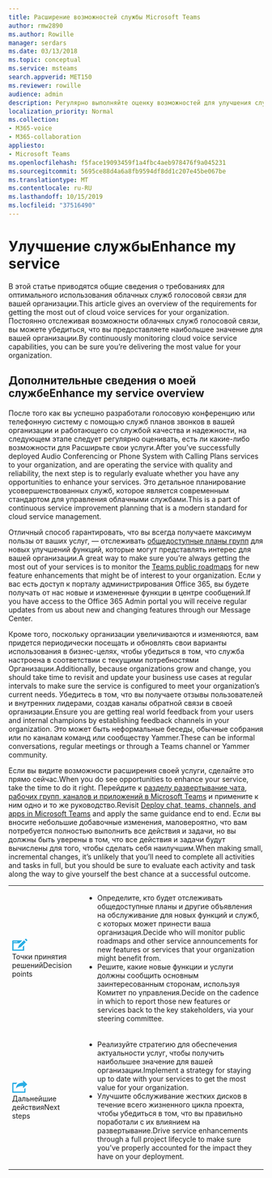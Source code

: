 ```yaml
---
title: Расширение возможностей службы Microsoft Teams
author: rmw2890
ms.author: Rowille
manager: serdars
ms.date: 03/13/2018
ms.topic: conceptual
ms.service: msteams
search.appverid: MET150
ms.reviewer: rowille
audience: admin
description: Регулярно выполняйте оценку возможностей для улучшения службы Teams, мониторинга плана Teams и более интересных возможностей.
localization_priority: Normal
ms.collection:
- M365-voice
- M365-collaboration
appliesto:
- Microsoft Teams
ms.openlocfilehash: f5face19093459f1a4fbc4aeb978476f9a045231
ms.sourcegitcommit: 5695ce88d4a6a8fb9594df8dd1c207e45be067be
ms.translationtype: MT
ms.contentlocale: ru-RU
ms.lasthandoff: 10/15/2019
ms.locfileid: "37516490"
---
```

# <a name="enhance-my-service"></a><span data-ttu-id="c590d-103">Улучшение службы</span><span class="sxs-lookup"><span data-stu-id="c590d-103">Enhance my service</span></span>

<span data-ttu-id="c590d-104">В этой статье приводятся общие сведения о требованиях для оптимального использования облачных служб голосовой связи для вашей организации.</span><span class="sxs-lookup"><span data-stu-id="c590d-104">This article gives an overview of the requirements for getting the most out of cloud voice services for your organization.</span></span> <span data-ttu-id="c590d-105">Постоянно отслеживая возможности облачных служб голосовой связи, вы можете убедиться, что вы предоставляете наибольшее значение для вашей организации.</span><span class="sxs-lookup"><span data-stu-id="c590d-105">By continuously monitoring cloud voice service capabilities, you can be sure you’re delivering the most value for your organization.</span></span>

## <a name="enhance-my-service-overview"></a><span data-ttu-id="c590d-106">Дополнительные сведения о моей службе</span><span class="sxs-lookup"><span data-stu-id="c590d-106">Enhance my service overview</span></span>
<span data-ttu-id="c590d-107">После того как вы успешно разработали голосовую конференцию или телефонную систему с помощью служб планов звонков в вашей организации и работающего со службой качества и надежности, на следующем этапе следует регулярно оценивать, есть ли какие-либо возможности для Расширьте свои услуги.</span><span class="sxs-lookup"><span data-stu-id="c590d-107">After you’ve successfully deployed Audio Conferencing or Phone System with Calling Plans services to your organization, and are operating the service with quality and reliability, the next step is to regularly evaluate whether you have any opportunities to enhance your services.</span></span> <span data-ttu-id="c590d-108">Это детальное планирование усовершенствованных служб, которое является современным стандартом для управления облачными службами.</span><span class="sxs-lookup"><span data-stu-id="c590d-108">This is a part of continuous service improvement planning that is a modern standard for cloud service management.</span></span> 

<span data-ttu-id="c590d-109">Отличный способ гарантировать, что вы всегда получаете максимум пользы от ваших услуг, — отслеживать [общедоступные планы групп](https://products.office.com/business/office-365-roadmap?filters=microsoft%20teams) для новых улучшений функций, которые могут представлять интерес для вашей организации.</span><span class="sxs-lookup"><span data-stu-id="c590d-109">A great way to make sure you’re always getting the most out of your services is to monitor the [Teams public roadmaps](https://products.office.com/business/office-365-roadmap?filters=microsoft%20teams) for new feature enhancements that might be of interest to your organization.</span></span> <span data-ttu-id="c590d-110">Если у вас есть доступ к порталу администрирования Office 365, вы будете получать от нас новые и измененные функции в центре сообщений.</span><span class="sxs-lookup"><span data-stu-id="c590d-110">If you have access to the Office 365 Admin portal you will receive regular updates from us about new and changing features through our Message Center.</span></span> 

<span data-ttu-id="c590d-111">Кроме того, поскольку организации увеличиваются и изменяются, вам придется периодически посещать и обновлять свои варианты использования в бизнес-целях, чтобы убедиться в том, что служба настроена в соответствии с текущими потребностями Организации.</span><span class="sxs-lookup"><span data-stu-id="c590d-111">Additionally, because organizations grow and change, you should take time to revisit and update your business use cases at regular intervals to make sure the service is configured to meet your organization’s current needs.</span></span>  <span data-ttu-id="c590d-112">Убедитесь в том, что вы получаете отзывы пользователей и внутренних лидерами, создав каналы обратной связи в своей организации.</span><span class="sxs-lookup"><span data-stu-id="c590d-112">Ensure you are getting real world feedback from your users and internal champions by establishing feedback channels in your organization.</span></span> <span data-ttu-id="c590d-113">Это может быть неформальные беседы, обычные собрания или по каналам команд или сообществу Yammer.</span><span class="sxs-lookup"><span data-stu-id="c590d-113">These can be informal conversations, regular meetings or through a Teams channel or Yammer community.</span></span> 

<span data-ttu-id="c590d-114">Если вы видите возможности расширения своей услуги, сделайте это прямо сейчас.</span><span class="sxs-lookup"><span data-stu-id="c590d-114">When you do see opportunities to enhance your service, take the time to do it right.</span></span> <span data-ttu-id="c590d-115">Перейдите к [разделу развертывание чата, рабочих групп, каналов и приложений в Microsoft Teams](deploy-chat-teams-channels-microsoft-teams-landing-page.md) и примените к ним одно и то же руководство.</span><span class="sxs-lookup"><span data-stu-id="c590d-115">Revisit [Deploy chat, teams, channels, and apps in Microsoft Teams](deploy-chat-teams-channels-microsoft-teams-landing-page.md) and apply the same guidance end to end.</span></span> <span data-ttu-id="c590d-116">Если вы вносите небольшие добавочные изменения, маловероятно, что вам потребуется полностью выполнить все действия и задачи, но вы должны быть уверены в том, что все действия и задачи будут вычислены для того, чтобы сделать себя наилучшим.</span><span class="sxs-lookup"><span data-stu-id="c590d-116">When making small, incremental changes, it’s unlikely that you’ll need to complete all activities and tasks in full, but you should be sure to evaluate each activity and task along the way to give yourself the best chance at a successful outcome.</span></span>


<table>
<tr><td><img src="media/audio_conferencing_image7.png" alt="An icon depicting decision points"/> <br/><span data-ttu-id="c590d-117">Точки принятия решений</span><span class="sxs-lookup"><span data-stu-id="c590d-117">Decision points</span></span></td><td><ul><li><span data-ttu-id="c590d-118">Определите, кто будет отслеживать общедоступные планы и другие объявления на обслуживание для новых функций и служб, с которых может принести ваша организация.</span><span class="sxs-lookup"><span data-stu-id="c590d-118">Decide who will monitor public roadmaps and other service announcements for new features or services that your organization might benefit from.</span></span></li><li><span data-ttu-id="c590d-119">Решите, какие новые функции и услуги должны сообщить основным заинтересованным сторонам, используя Комитет по управления.</span><span class="sxs-lookup"><span data-stu-id="c590d-119">Decide on the cadence in which to report those new features or services back to the key stakeholders, via your steering committee.</span></span></li></ul></td></tr>
<tr><td><img src="media/audio_conferencing_image9.png" alt="An icon depicting the next steps"/><br/><span data-ttu-id="c590d-120">Дальнейшие действия</span><span class="sxs-lookup"><span data-stu-id="c590d-120">Next steps</span></span></td><td><ul><li><span data-ttu-id="c590d-121">Реализуйте стратегию для обеспечения актуальности услуг, чтобы получить наибольшее значение для вашей организации.</span><span class="sxs-lookup"><span data-stu-id="c590d-121">Implement a strategy for staying up to date with your services to get the most value for your organization.</span></span></li><li><span data-ttu-id="c590d-122">Улучшите обслуживание жестких дисков в течение всего жизненного цикла проекта, чтобы убедиться в том, что вы правильно поработали с их влиянием на развертывание.</span><span class="sxs-lookup"><span data-stu-id="c590d-122">Drive service enhancements through a full project lifecycle to make sure you’ve properly accounted for the impact they have on your deployment.</span></span></li></ul></td></tr>
</table>

<!--ENDOFSECTION-->
